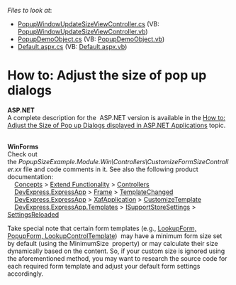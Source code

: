 <!-- default file list -->
*Files to look at*:

* [PopupWindowUpdateSizeViewController.cs](./CS/PopupSizeExample.Module.Web/Controllers/PopupWindowUpdateSizeViewController.cs) (VB: [PopupWindowUpdateSizeViewController.vb](./VB/PopupSizeExample.Module.Web/Controllers/PopupWindowUpdateSizeViewController.vb))
* [PopupDemoObject.cs](./CS/PopupSizeExample.Module/BusinessObjects/PopupDemoObject.cs) (VB: [PopupDemoObject.vb](./VB/PopupSizeExample.Module/BusinessObjects/PopupDemoObject.vb))
* [Default.aspx.cs](./CS/PopupSizeExample.Web/Default.aspx.cs) (VB: [Default.aspx.vb](./VB/PopupSizeExample.Web/Default.aspx.vb))
<!-- default file list end -->
# How to: Adjust the size of pop up dialogs


<p><strong>ASP.NET</strong><br>A complete description for the  ASP.NET version is available in the <a href="http://documentation.devexpress.com/#Xaf/CustomDocument3456"><u>How to: Adjust the Size of Pop up Dialogs displayed in ASP.NET Applications</u></a> topic.</p>
<p><br><strong>WinForms</strong><br>Check out the <em>PopupSizeExample.Module.Win\Controllers\CustomizeFormSizeController.xx</em> file and code comments in it. See also the following product documentation:<br>    <a href="https://documentation.devexpress.com/eXpressAppFramework/CustomDocument112683.aspx">Concepts</a> > <a href="https://documentation.devexpress.com/eXpressAppFramework/CustomDocument112623.aspx">Extend Functionality</a> > <a href="https://documentation.devexpress.com/eXpressAppFramework/CustomDocument112621.aspx">Controllers</a> <br>    <a href="https://documentation.devexpress.com/eXpressAppFramework/DevExpressExpressApp.aspx">DevExpress.ExpressApp</a> > <a href="https://documentation.devexpress.com/eXpressAppFramework/clsDevExpressExpressAppFrametopic.aspx">Frame</a> > <a href="https://documentation.devexpress.com/eXpressAppFramework/DevExpressExpressAppFrame_TemplateChangedtopic.aspx">TemplateChanged</a> <br>    <a href="https://documentation.devexpress.com/eXpressAppFramework/DevExpressExpressApp.aspx">DevExpress.ExpressApp</a> > <a href="https://documentation.devexpress.com/eXpressAppFramework/clsDevExpressExpressAppXafApplicationtopic.aspx">XafApplication</a> > <a href="https://documentation.devexpress.com/eXpressAppFramework/DevExpressExpressAppXafApplication_CustomizeTemplatetopic.aspx">CustomizeTemplate</a> <br>    <a href="https://documentation.devexpress.com/eXpressAppFramework/DevExpressExpressAppTemplates.aspx">DevExpress.ExpressApp.Templates</a> > <a href="https://documentation.devexpress.com/eXpressAppFramework/clsDevExpressExpressAppTemplatesISupportStoreSettingstopic.aspx">ISupportStoreSettings</a> > <a href="https://documentation.devexpress.com/eXpressAppFramework/DevExpressExpressAppTemplatesISupportStoreSettings_SettingsReloadedtopic.aspx">SettingsReloaded</a></p>
<p>Take special note that certain form templates (e.g., <a href="https://documentation.devexpress.com/#eXpressAppFramework/CustomDocument112609">LookupForm, PopupForm, LookupControlTemplate</a>)  may have a minimum form size set by default (using the MinimumSize  property) or may calculate their size dynamically based on the content. So, if your custom size is ignored using the aforementioned method, you may want to research the source code for each required form template and adjust your default form settings accordingly.</p>

<br/>


